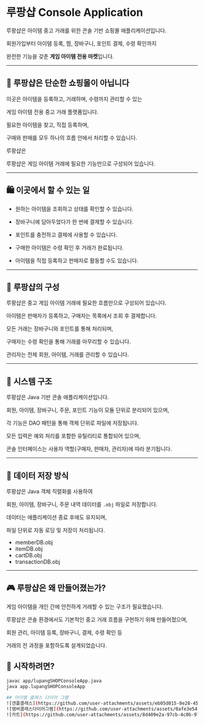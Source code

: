 # 루팡샵 Console Application

루팡샵은 아이템 중고 거래를 위한 콘솔 기반 쇼핑몰 애플리케이션입니다.

회원가입부터 아이템 등록, 찜, 장바구니, 포인트 결제, 수령 확인까지  

완전한 기능을 갖춘 **게임 아이템 전용 마켓**입니다.

---

## 🧭 루팡샵은 단순한 쇼핑몰이 아닙니다

이곳은 아이템을 등록하고, 거래하며, 수령까지 관리할 수 있는  

게임 아이템 전용 중고 거래 플랫폼입니다.  

필요한 아이템을 찾고, 직접 등록하며,  

구매와 판매를 모두 하나의 흐름 안에서 처리할 수 있습니다.

루팡샵은  

루팡샵은 게임 아이템 거래에 필요한 기능만으로 구성되어 있습니다.


---

## 🛍️ 이곳에서 할 수 있는 일

- 원하는 아이템을 조회하고 상태를 확인할 수 있습니다.

- 장바구니에 담아두었다가 한 번에 결제할 수 있습니다.

- 포인트를 충전하고 결제에 사용할 수 있습니다.

- 구매한 아이템은 수령 확인 후 거래가 완료됩니다.

- 아이템을 직접 등록하고 판매자로 활동할 수도 있습니다.

---

## 🧱 루팡샵의 구성

루팡샵은 중고 게임 아이템 거래에 필요한 흐름만으로 구성되어 있습니다.  

아이템은 판매자가 등록하고, 구매자는 목록에서 조회 후 결제합니다.  

모든 거래는 장바구니와 포인트를 통해 처리되며,  

구매자는 수령 확인을 통해 거래를 마무리할 수 있습니다.  

관리자는 전체 회원, 아이템, 거래를 관리할 수 있습니다.


---

## 🔐 시스템 구조

루팡샵은 Java 기반 콘솔 애플리케이션입니다.  

회원, 아이템, 장바구니, 주문, 포인트 기능이 모듈 단위로 분리되어 있으며,  

각 기능은 DAO 패턴을 통해 객체 단위로 파일에 저장됩니다.

모든 입력은 예외 처리를 포함한 유틸리티로 통합되어 있으며,  

콘솔 인터페이스는 사용자 역할(구매자, 판매자, 관리자)에 따라 분기됩니다.


---

## 💾 데이터 저장 방식

루팡샵은 Java 객체 직렬화를 사용하여  

회원, 아이템, 장바구니, 주문 내역 데이터를 `.obj` 파일로 저장합니다.  

데이터는 애플리케이션 종료 후에도 유지되며,  

파일 단위로 자동 로딩 및 저장이 처리됩니다.

- memberDB.obj  
- itemDB.obj  
- cartDB.obj  
- transactionDB.obj


---

## 🎮 루팡샵은 왜 만들어졌는가?

게임 아이템을 개인 간에 안전하게 거래할 수 있는 구조가 필요했습니다. 

루팡샵은 콘솔 환경에서도 기본적인 중고 거래 흐름을 구현하기 위해 만들어졌으며,  

회원 관리, 아이템 등록, 장바구니, 결제, 수령 확인 등  

거래의 전 과정을 포함하도록 설계되었습니다.



## 📌 시작하려면?

```bash
javac app/lupangSHOPConsoleApp.java
java app.lupangSHOPConsoleApp
`
## 아이템 클래스 다이어 그램
![갠플클래스](https://github.com/user-attachments/assets/eb05d015-8e28-456b-93e7-a65ca87537ce)
![맴버클래스다이어그램](https://github.com/user-attachments/assets/0afe3e54-9387-4356-859d-03c6329f8667)
![카트](https://github.com/user-attachments/assets/8d409e2a-97cb-4c0b-9760-203c8f993385)

